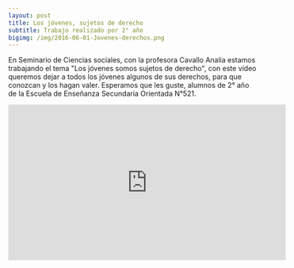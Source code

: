 ```yaml
---
layout: post
title: Los jóvenes, sujetos de derecho
subtitle: Trabajo realizado por 2° año
bigimg: /img/2016-06-01-Jovenes-derechos.png
---
```

En Seminario de Ciencias sociales, con la profesora Cavallo Analia estamos trabajando el tema "Los jóvenes somos sujetos de derecho", con este vídeo queremos dejar a todos los jóvenes algunos de sus derechos, para que conozcan y los hagan valer. Esperamos que les guste,
alumnos de 2° año de la Escuela de Enseñanza Secundaria Orientada N°521.

<center><iframe width="560" height="315" src="https://www.youtube.com/embed/jmCjqOzWuaE" frameborder="0" allowfullscreen></iframe></center>